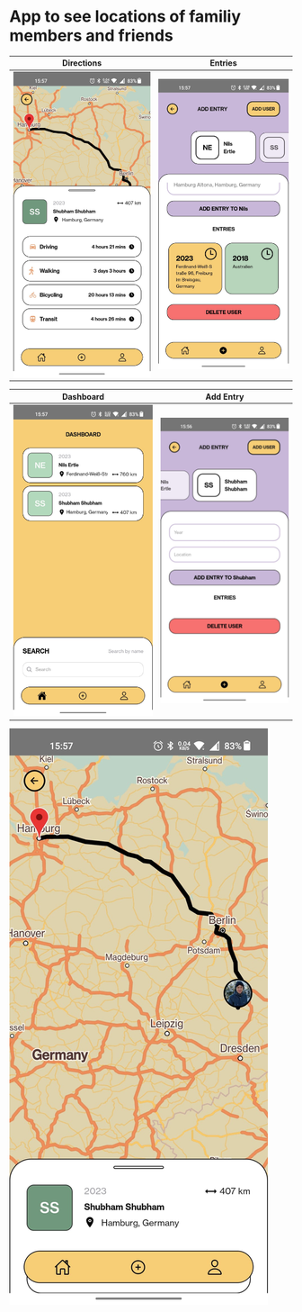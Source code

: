 
# App to see locations of familiy members and friends

| Directions           | Entries              |
| -------------------- | -------------------- |
| ![1](/showcase/1.jpeg) | ![2](/showcase/2.jpeg) |

| Dashboard            | Add Entry            |
| -------------------- | -------------------- |
| ![3](/showcase/3.jpeg) | ![4](/showcase/4.jpeg) |

![5](/showcase/5.jpeg)
